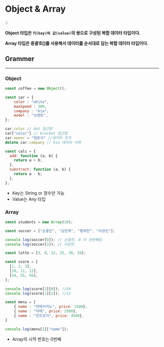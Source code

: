 # Object & Array

<aside>
💡

**Object 타입은 `키(key)와 값(value)`의 쌍으로 구성된 복합 데이터 타입이다.**

**Array 타입은 중괄호[]를 사용해서 데이터를 순서대로 담는 복합 데이터 타입이다.**

</aside>

## Grammer

---

### Object

```jsx
const coffee = new Object();

const car = {
    color : "white",
    maxSpeed : 300,
    company : "kia",
    model : "쏘렌토",
};

car.color // dot 접근법
car["color"] // bracket 접근법
car.owner = "엄준식" //데이터 추가
delete car.company // kia 데이터 삭제

const calc = {
  add: function (a, b) {
    return a + b;
  },
  substract: function (a, b) {
    return a - b;
  },
};
```

- Key는 String or 정수만 가능
- Value는 Any 타입

### Array

```jsx
const students = new Array(10);

const soccer = ["손흥민", "김민재", "황희찬", "이강인"];

console.log(soccer[0]); // 손흥민, 0 이 첫번째임
console.log(soccer[3]); // 이강인

const lotto = [3, 8, 12, 25, 30, 39];

const score = [
  [1, 2, 3],
  [10, 11, 12],
  [54, 55, 56],
];

console.log(score[2][0]); //54
console.log(score[1][2]); //12

const menu = [
    { name : "아메리카노", price: 1500},
    { name : "라떼", price: 2500},
    { name : "민트모가", price: 4500},
]

console.log(menu[1]["name"]);
```

- Array의 시작 번호는 0번째